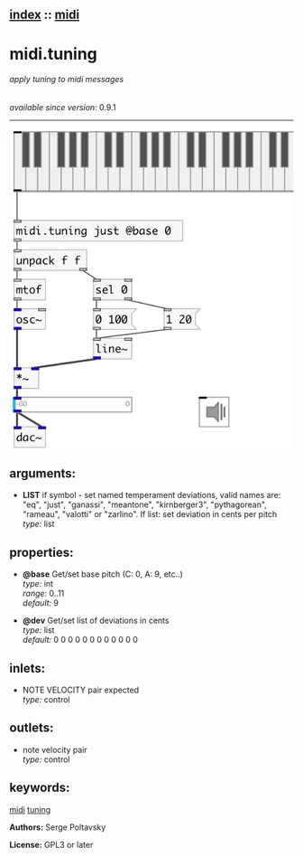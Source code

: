 [index](index.html) :: [midi](category_midi.html)
---

# midi.tuning

###### apply tuning to midi messages

*available since version:* 0.9.1

---




[![example](../examples/img/midi.tuning.jpg)](../examples/pd/midi.tuning.pd)



## arguments:

* **LIST**
if symbol - set named temperament deviations, valid names are: &#34;eq&#34;, &#34;just&#34;,
&#34;ganassi&#34;, &#34;meantone&#34;, &#34;kirnberger3&#34;, &#34;pythagorean&#34;, &#34;rameau&#34;, &#34;valotti&#34; or
&#34;zarlino&#34;. If list: set deviation in cents per pitch<br>
_type:_ list<br>





## properties:

* **@base** 
Get/set base pitch (C: 0, A: 9, etc..)<br>
_type:_ int<br>
_range:_ 0..11<br>
_default:_ 9<br>

* **@dev** 
Get/set list of deviations in cents<br>
_type:_ list<br>
_default:_ 0 0 0 0 0 0 0 0 0 0 0 0<br>



## inlets:

* NOTE VELOCITY pair expected<br>
_type:_ control



## outlets:

* note velocity pair<br>
_type:_ control



## keywords:

[midi](keywords/midi.html)
[tuning](keywords/tuning.html)






**Authors:** Serge Poltavsky




**License:** GPL3 or later





